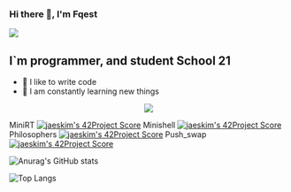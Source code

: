 ### Hi there 👋, I'm Fqest
![](https://komarev.com/ghpvc/?username=fqest)

## I`m programmer, and student School 21
- 💪 I like to write code
- 🥅 I am constantly learning new things

<p align="center">
  <a href="https://profile.intra.42.fr/">
    <img src="https://badge42.herokuapp.com/api/stats/lvalery?darkmode=true&privacyEmail=true"/>
  </a>
</p>

MiniRT [![jaeskim's 42Project Score](https://badge42.herokuapp.com/api/project/lvalery/miniRT)](https://github.com/JaeSeoKim/badge42)
Minishell [![jaeskim's 42Project Score](https://badge42.herokuapp.com/api/project/lvalery/minishell)](https://github.com/JaeSeoKim/badge42)
Philosophers [![jaeskim's 42Project Score](https://badge42.herokuapp.com/api/project/lvalery/Philosophers)](https://github.com/JaeSeoKim/badge42)
Push_swap [![jaeskim's 42Project Score](https://badge42.herokuapp.com/api/project/lvalery/push_swap)](https://github.com/JaeSeoKim/badge42)


![Anurag's GitHub stats](https://github-readme-stats.vercel.app/api?username=fqest)

![Top Langs](https://github-readme-stats.vercel.app/api/top-langs/?username=fqest&layout=compact&hide=Objective-C,Roff,Makefile&langs_count=6)
